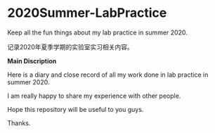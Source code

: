 # 2020Summer-LabPractice
Keep all the fun things about my lab practice in summer 2020.

记录2020年夏季学期的实验室实习相关内容。

**Main Discription**

Here is a diary and close record of all my work done in lab practice in summer 2020.

I am really happy to share my experience with other people. 

Hope this repository will be useful to you guys.

Thanks.

